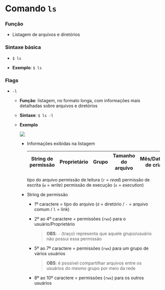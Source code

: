 # Comando `ls`

### Função

* Listagem de arquivos e diretórios

### Sintaxe básica

* `$ ls`

* **Exemplo**: `$ ls`

### Flags

* `-l`

  * **Função**: listagem, no formato longa, com informações mais detalhadas sobre arquivos e diretórios

  * **Sintaxe**: `$ ls -l`

  * **Exemplo**

    ![](./assets/exemplo-ls-flag-l.png)

    * Informações exibidas na listagem

      String de permissão | Proprietário | Grupo | Tamanho do arquivo | Mês/Data/hora de criação | Nome do diretório/arquivo
      :-----------------: | :-----: | :---: | :----------------: | :----------------------: | :-----------------------:
      tipo do arquivo
      permissão de leitura (`r` = *read*)
      permissão de escrita (`w` = *write*)
      permissão de execução (`x` = *execution*)

    * String de permissão

      * 1º caractere = tipo do arquivo (`d` = diretório / `-` = arquivo comum / `l` = link)

      * 2º ao 4º caractere = permissões (`rwx`) para o usuário/Proprietário

        > **OBS**: `-` (traço) representa que aquele grupo/usuário não possui essa permissão

      * 5º ao 7º caractere = permissões (`rwx`) para um grupo de vários usuários

        > **OBS**: é possível compartilhar arquivos entre os usuários do mesmo grupo por meio da rede

      * 8º ao 10º caractere = permissões (`rwx`) para os outros usuários
